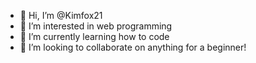- 👋 Hi, I’m @Kimfox21
- 👀 I’m interested in web programming
- 🌱 I’m currently learning how to code
- 💞️ I’m looking to collaborate on anything for a beginner!


<!---
Kimfox21/Kimfox21 is a ✨ special ✨ repository because its `README.md` (this file) appears on your GitHub profile.
You can click the Preview link to take a look at your changes.
--->
